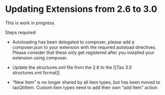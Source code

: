 Updating Extensions from 2.6 to 3.0
===================================

This is work in progress.

Steps required:

-   Autoloading has been delegated to composer, please add a composer.json to your extension with the required autoload directives. Please consider that these only get registered after you installed your extension using composer.

<!-- -->

-   Update the structures.xml file from the 2.6 to the [[Tao 3.0 structures.xml format]]

<!-- -->

-   “New Item” is no longer shared by all item types, but has been moved to taoQtiItem. Custom item types need to add their own “add Item” action.

